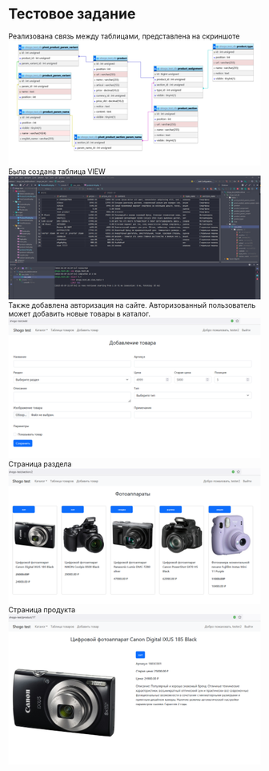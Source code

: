 # Тестовое задание #
Реализована связь между таблицами, представлена на скриншоте
![Schema Image](shogo-schema.png)
Была создана таблица VIEW
![View table Image](shogo-view.png)
Также добавлена авторизация на сайте. Авторизованный пользователь может добавить новые товары в каталог.
![View table Image](add.png)
Страница раздела
![Catalog Image](catalog.png)
Страница продукта
![Product Image](product.png)